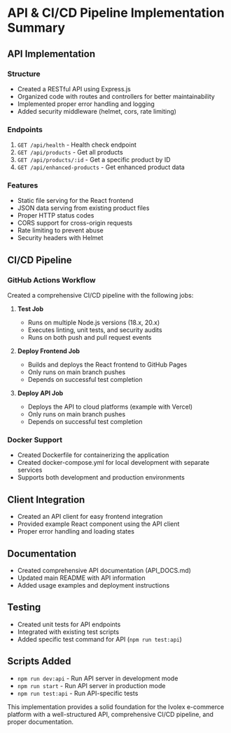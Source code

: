 # API & CI/CD Pipeline Implementation Summary

## API Implementation

### Structure
- Created a RESTful API using Express.js
- Organized code with routes and controllers for better maintainability
- Implemented proper error handling and logging
- Added security middleware (helmet, cors, rate limiting)

### Endpoints
1. `GET /api/health` - Health check endpoint
2. `GET /api/products` - Get all products
3. `GET /api/products/:id` - Get a specific product by ID
4. `GET /api/enhanced-products` - Get enhanced product data

### Features
- Static file serving for the React frontend
- JSON data serving from existing product files
- Proper HTTP status codes
- CORS support for cross-origin requests
- Rate limiting to prevent abuse
- Security headers with Helmet

## CI/CD Pipeline

### GitHub Actions Workflow
Created a comprehensive CI/CD pipeline with the following jobs:

1. **Test Job**
   - Runs on multiple Node.js versions (18.x, 20.x)
   - Executes linting, unit tests, and security audits
   - Runs on both push and pull request events

2. **Deploy Frontend Job**
   - Builds and deploys the React frontend to GitHub Pages
   - Only runs on main branch pushes
   - Depends on successful test completion

3. **Deploy API Job**
   - Deploys the API to cloud platforms (example with Vercel)
   - Only runs on main branch pushes
   - Depends on successful test completion

### Docker Support
- Created Dockerfile for containerizing the application
- Created docker-compose.yml for local development with separate services
- Supports both development and production environments

## Client Integration
- Created an API client for easy frontend integration
- Provided example React component using the API client
- Proper error handling and loading states

## Documentation
- Created comprehensive API documentation (API_DOCS.md)
- Updated main README with API information
- Added usage examples and deployment instructions

## Testing
- Created unit tests for API endpoints
- Integrated with existing test scripts
- Added specific test command for API (`npm run test:api`)

## Scripts Added
- `npm run dev:api` - Run API server in development mode
- `npm run start` - Run API server in production mode
- `npm run test:api` - Run API-specific tests

This implementation provides a solid foundation for the Ivolex e-commerce platform with a well-structured API, comprehensive CI/CD pipeline, and proper documentation.